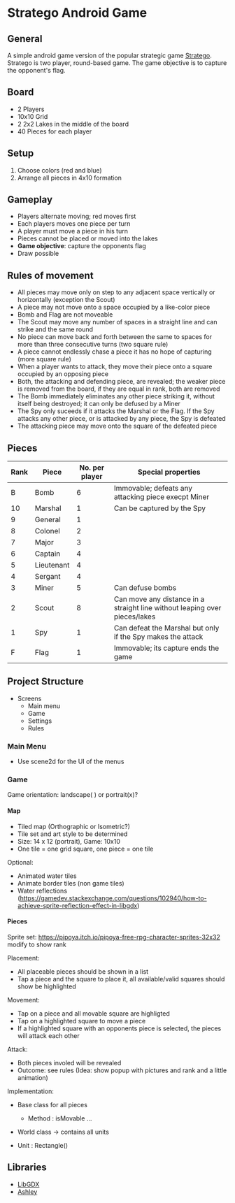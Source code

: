 # Stratego Android Game

## General

A simple android game version of the popular strategic game [Stratego](https://en.wikipedia.org/wiki/Stratego). Stratego is two player, round-based game. The game objective is to capture the opponent's flag.

## Board

- 2 Players
- 10x10 Grid
- 2 2x2 Lakes in the middle of the board
- 40 Pieces for each player

## Setup

1. Choose colors (red and blue)
2. Arrange all pieces in 4x10 formation

## Gameplay

- Players alternate moving; red moves first
- Each players moves one piece per turn
- A player must move a piece in his turn
- Pieces cannot be placed or moved into the lakes
- **Game objective**: capture the opponents flag  
- Draw possible

## Rules of movement

- All pieces may move only on step to any adjacent space vertically or horizontally (exception the Scout)
- A piece may not move onto a space occupied by a like-color piece
- Bomb and Flag are not moveable
- The Scout may move any number of spaces in a straight line and can strike and the same round
- No piece can move back and forth between the same to spaces for more than three consecutive turns (two square rule)
- A piece cannot endlessly chase a piece it has no hope of capturing  (more square rule)
- When a player wants to attack, they move their piece onto a square occupied by an opposing piece
- Both, the attacking and defending piece, are revealed; the weaker piece is removed from the board, if they are equal in rank, both are removed
- The Bomb immediately eliminates any other piece striking it, without itself being destroyed; it can only be defused by a Miner
- The Spy only suceeds if it attacks the Marshal or the Flag. If the Spy attacks any other piece, or is attacked by any piece, the Spy is defeated
- The attacking piece may move onto the square of the defeated piece

## Pieces

| Rank |    Piece    |  No. per player |                              Special properties                             |
|------|-------------|-----------------|-----------------------------------------------------------------------------|
| B    |  Bomb       |               6 |  Immovable; defeats any attacking piece execpt Miner                        |
| 10   |  Marshal    |               1 |  Can be captured by the Spy                                                 |
| 9    |  General    |               1 |                                                                             |
| 8    |  Colonel    |               2 |                                                                             |
| 7    |  Major      |               3 |                                                                             |
| 6    |  Captain    |               4 |                                                                             |
| 5    |  Lieutenant |               4 |                                                                             |
| 4    |  Sergant    |               4 |                                                                             |
| 3    |  Miner      |               5 |  Can defuse bombs                                                           |
| 2    |  Scout      |               8 |  Can move any distance in a straight line without leaping over pieces/lakes |
| 1    |  Spy        |               1 |  Can defeat the Marshal but only if the Spy makes the attack                |
| F    |  Flag       |               1 |  Immovable; its capture ends the game                                       |

## Project Structure

- Screens
  - Main menu
  - Game
  - Settings
  - Rules

### Main Menu
- Use scene2d for the UI of the menus

### Game
Game orientation: landscape( ) or portrait(x)?

#### Map
- Tiled map (Orthographic or Isometric?)
- Tile set and art style to be determined
- Size: 14 x 12 (portrait), Game: 10x10
- One tile = one grid square, one piece = one tile

Optional: 
- Animated water tiles
- Animate border tiles (non game tiles)   
- Water reflections (https://gamedev.stackexchange.com/questions/102940/how-to-achieve-sprite-reflection-effect-in-libgdx)  


#### Pieces
Sprite set: https://pipoya.itch.io/pipoya-free-rpg-character-sprites-32x32  
modify to show rank

Placement:
- All placeable pieces should be shown in a list
- Tap a piece and the square to place it, all available/valid squares should show be highlighted

Movement: 
- Tap on a piece and all movable square are highligted
- Tap on a highlighted square to move a piece
- If a highlighted square with an opponents piece is selected, the pieces will attack each other

Attack: 
- Both pieces involed will be revealed 
- Outcome: see rules
(Idea: show popup with pictures and rank and a little animation)

Implementation: 
- Base class for all pieces
  - Method : isMovable ...

- World class -> contains all units
- Unit : Rectangle() 

## Libraries

- [LibGDX](https://github.com/libgdx/libgdx)
- [Ashley](https://github.com/libgdx/ashley)
